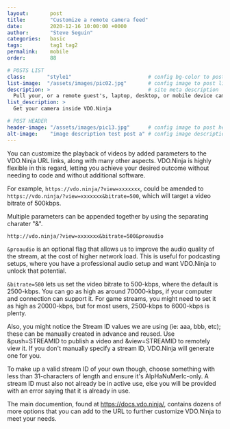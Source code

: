 ```yaml
---
layout:       post
title:        "Customize a remote camera feed"
date:         2020-12-16 10:00:00 +0000
author:       "Steve Seguin"
categories:   basic
tags:         tag1 tag2
permalink:    mobile
order:        88

# POSTS LIST
class:       "style1"                         # config bg-color to post list card (1..6)
list-image:  "/assets/images/pic02.jpg"       # config image to post list card (1..6)
description: >                                # site meta description
  Pull your, or a remote guest's, laptop, desktop, or mobile device camera into OBS.
list_description: >
  Get your camera inside VDO.Ninja

# POST HEADER
header-image: "/assets/images/pic13.jpg"      # config image to post header
alt-image:    "image description test post a" # config image description to alt att.
---
```


You can customize the playback of videos by added parameters to the VDO.Ninja URL links, along with many other aspects. VDO.Ninja is highly flexible in this regard, letting you achieve your desired outcome without needing to code and without additional software.

For example, `https://vdo.ninja/?view=xxxxxxx`, could be amended to `https://vdo.ninja/?view=xxxxxxx&bitrate=500`, which will target a video bitrate of 500kbps.

Multiple parameters can be appended together by using the separating charater "&".

`http://vdo.ninja/?view=xxxxxxx&bitrate=500&proaudio`


`&proaudio` is an optional flag that allows us to improve the audio quality of the stream, at the cost of higher network load. This is useful for podcasting setups, where you have a professional audio setup and want VDO.Ninja to unlock that potential.

`&bitrate=500` lets us set the video bitrate to 500-kbps, where the default is 2500-kbps. You can go as high as around 70000-kbps, if your computer and connection can support it. For game streams, you might need to set it as high as 20000-kbps, but for most users, 2500-kbps to 6000-kbps is plenty.


Also, you might notice the Stream ID values we are using (ie: aaa, bbb, etc); these can be manually created in advance and reused. Use &push=STREAMID to publish a video and &view=STREAMID to remotely view it. If you don't manually specify a stream ID, VDO.Ninja will generate one for you.

To make up a valid stream ID of your own though, choose something with less than 31-characters of length and ensure it's AlpHaNuMerIc-only. A stream ID must also not already be in active use, else you will be provided with an error saying that it is already in use. 

The main documention, found at https://docs.vdo.ninja/, contains dozens of more options that you can add to the URL to further customize VDO.Ninja to meet your needs.



